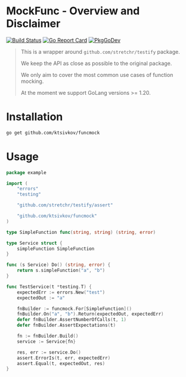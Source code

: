 MockFunc - Overview and Disclaimer
========
[![Build Status](https://github.com/ktsivkov/funcmock/actions/workflows/go.yml/badge.svg?branch=master)](https://github.com/stretchr/testify/actions/workflows/main.yml) [![Go Report Card](https://goreportcard.com/badge/github.com/ktsivkov/funcmock)](https://goreportcard.com/report/github.com/stretchr/testify) [![PkgGoDev](https://pkg.go.dev/badge/github.com/ktsivkov/funcmock)](https://pkg.go.dev/github.com/stretchr/testify)

> This is a wrapper around `github.com/stretchr/testify` package.
> 
> We keep the API as close as possible to the original package.
> 
> We only aim to cover the most common use cases of function mocking.
> 
> At the moment we support GoLang versions >= 1.20.

Installation
============
```bash
go get github.com/ktsivkov/funcmock
```

Usage
=====

```go
package example

import (
	"errors"
	"testing"

	"github.com/stretchr/testify/assert"

	"github.com/ktsivkov/funcmock"
)

type SimpleFunction func(string, string) (string, error)

type Service struct {
	simpleFunction SimpleFunction
}

func (s Service) Do() (string, error) {
	return s.simpleFunction("a", "b")
}

func TestService(t *testing.T) {
	expectedErr := errors.New("test")
	expectedOut := "a"

	fnBuilder := funcmock.For[SimpleFunction]()
	fnBuilder.On("a", "b").Return(expectedOut, expectedErr)
	defer fnBuilder.AssertNumberOfCalls(t, 1)
	defer fnBuilder.AssertExpectations(t)

	fn := fnBuilder.Build()
	service := Service{fn}

	res, err := service.Do()
	assert.ErrorIs(t, err, expectedErr)
	assert.Equal(t, expectedOut, res)
}

```
